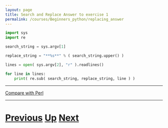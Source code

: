 ```yaml
---
layout: page
title: Search and Replace Answer to exercise 1
permalink: /courses/Beginners_python/replacing_answer
---
```


```python
import sys
import re

search_string = sys.argv[1]

replace_string = "**%s**" % ( search_string.upper() )

lines = open( sys.argv[2], "r" ).readlines()

for line in lines:
    print( re.sub( search_string, replace_string, line ) )
```

***

[Compare with Perl](../beginning_perl/replacing_answer.md)

***

# [Previous](replacing.md) [Up](README.md) [Next](replacing.md)
